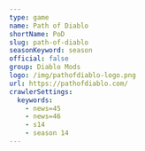 ```yaml
---
type: game
name: Path of Diablo
shortName: PoD
slug: path-of-diablo
seasonKeyword: season
official: false
group: Diablo Mods
logo: /img/pathofdiablo-logo.png
url: https://pathofdiablo.com/
crawlerSettings:
  keywords:
    - news=45
    - news=46
    - s14
    - season 14
---
```

